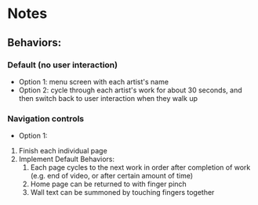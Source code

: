 # Notes

## Behaviors:

### Default (no user interaction)

- Option 1: menu screen with each artist's name
- Option 2: cycle through each artist's work for about 30 seconds, and then switch back to user interaction when they walk up

### Navigation controls

- Option 1: 


1. Finish each individual page
2. Implement Default Behaviors:
   1. Each page cycles to the next work in order after completion of work (e.g. end of video, or after certain amount of time)
   2. Home page can be returned to with finger pinch
   3. Wall text can be summoned by touching fingers together